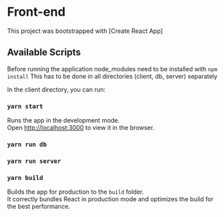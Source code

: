 # Front-end

This project was bootstrapped with [Create React App]

## Available Scripts

Before running the application node_modules need to be installed with `npm install`
This has to be done in all directories (client, db, server) separately

In the client directory, you can run:

### `yarn start`

Runs the app in the development mode.\
Open [http://localhost:3000](http://localhost:3000) to view it in the browser.


### `yarn run db`


### `yarn run server`


### `yarn build`

Builds the app for production to the `build` folder.\
It correctly bundles React in production mode and optimizes the build for the best performance.








